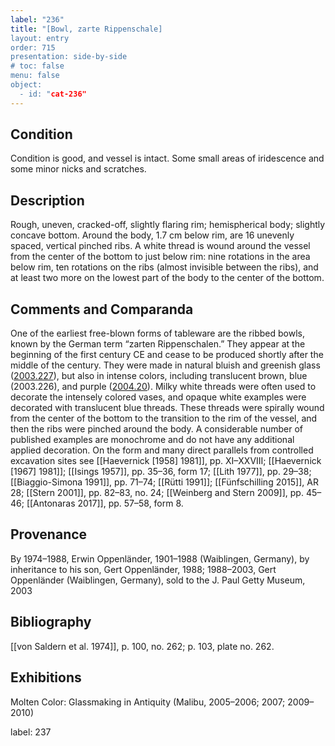 ```yaml
---
label: "236"
title: "[Bowl, zarte Rippenschale]
layout: entry
order: 715
presentation: side-by-side
# toc: false
menu: false
object:
  - id: "cat-236"
---
```


## Condition

Condition is good, and vessel is intact. Some small areas of iridescence and some minor nicks and scratches.

## Description

Rough, uneven, cracked-off, slightly flaring rim; hemispherical body; slightly concave bottom. Around the body, 1.7 cm below rim, are 16 unevenly spaced, vertical pinched ribs. A white thread is wound around the vessel from the center of the bottom to just below rim: nine rotations in the area below rim, ten rotations on the ribs (almost invisible between the ribs), and at least two more on the lowest part of the body to the center of the bottom.

## Comments and Comparanda

One of the earliest free-blown forms of tableware are the ribbed bowls, known by the German term “zarten Rippenschalen.” They appear at the beginning of the first century CE and cease to be produced shortly after the middle of the century. They were made in natural bluish and greenish glass ([2003.227](#num)), but also in intense colors, including translucent brown, blue (2003.226), and purple ([2004.20](#num)). Milky white threads were often used to decorate the intensely colored vases, and opaque white examples were decorated with translucent blue threads. These threads were spirally wound from the center of the bottom to the transition to the rim of the vessel, and then the ribs were pinched around the body. A considerable number of published examples are monochrome and do not have any additional applied decoration. On the form and many direct parallels from controlled excavation sites see [[Haevernick \[1958\] 1981]], pp. XI–XXVIII; [[Haevernick \[1967\] 1981]]; [[Isings 1957]], pp. 35–36, form 17; [[Lith 1977]], pp. 29–38; [[Biaggio-Simona 1991]], pp. 71–74; [[Rütti 1991]]; [[Fünfschilling 2015]], AR 28; [[Stern 2001]], pp. 82–83, no. 24; [[Weinberg and Stern 2009]], pp. 45–46; [[Antonaras 2017]], pp. 57–58, form 8.

## Provenance

By 1974–1988, Erwin Oppenländer, 1901–1988 (Waiblingen, Germany), by inheritance to his son, Gert Oppenländer, 1988; 1988–2003, Gert Oppenländer (Waiblingen, Germany), sold to the J. Paul Getty Museum, 2003

## Bibliography

[[von Saldern et al. 1974]], p. 100, no. 262; p. 103, plate no. 262.

## Exhibitions

Molten Color: Glassmaking in Antiquity (Malibu, 2005–2006; 2007; 2009–2010)

label: 237